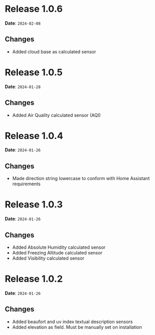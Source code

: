 # Release 1.0.6

**Date**: `2024-02-08`

## Changes

- Added cloud base as calculated sensor

# Release 1.0.5

**Date**: `2024-01-28`

## Changes

- Added Air Quality calculated sensor (AQI)

# Release 1.0.4

**Date**: `2024-01-26`

## Changes

- Made direction string lowercase to conform with Home Assistant requirements


# Release 1.0.3

**Date**: `2024-01-26`

## Changes

- Added Absolute Humidity calculated sensor
- Added Freezing Altitude calculated sensor
- Added Visibility calculated sensor

# Release 1.0.2

**Date**: `2024-01-26`

## Changes

- Added beaufort and uv index textual description sensors
- Added elevation as field. Must be manually set on installation